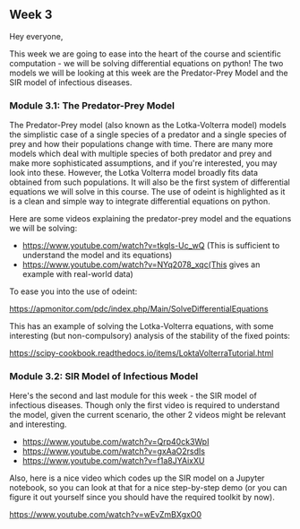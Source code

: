 ## Week 3

Hey everyone,

This week we are going to ease into the heart of the course and scientific computation - we will be solving differential equations on python! The two models we will be looking at this week are the Predator-Prey Model and the SIR model of infectious diseases.

### Module 3.1: The Predator-Prey Model

The Predator-Prey model (also known as the Lotka-Volterra model) models the simplistic case of a single species of a predator and a single species of prey and how their populations change with time. There are many more models which deal with multiple species of both predator and prey and make more sophisticated assumptions, and if you're interested, you may look into these. However, the Lotka Volterra model broadly fits data obtained from such populations. It will also be the first system of differential equations we will solve in this course. The use of odeint is highlighted as it is a clean and simple way to integrate differential equations on python.

Here are some videos explaining the predator-prey model and the equations we will be solving:

* https://www.youtube.com/watch?v=tkgls-Uc_wQ (This is sufficient to understand the model and its equations)
* https://www.youtube.com/watch?v=NYq2078_xqc(This gives an example with real-world data)

To ease you into the use of odeint:

https://apmonitor.com/pdc/index.php/Main/SolveDifferentialEquations

This has an example of solving the Lotka-Volterra equations, with some interesting (but non-compulsory) analysis of the stability of the fixed points:

https://scipy-cookbook.readthedocs.io/items/LoktaVolterraTutorial.html 

### Module 3.2: SIR Model of Infectious Model

Here's the second and last module for this week - the SIR model of infectious diseases. Though only the first video is required to understand the model, given the current scenario, the other 2 videos might be relevant and interesting.

* https://www.youtube.com/watch?v=Qrp40ck3WpI
* https://www.youtube.com/watch?v=gxAaO2rsdIs
* https://www.youtube.com/watch?v=f1a8JYAixXU

Also, here is a nice video which codes up the SIR model on a Jupyter notebook, so you can look at that for a nice step-by-step demo (or you can figure it out yourself since you should have the required toolkit by now).

https://www.youtube.com/watch?v=wEvZmBXgxO0